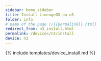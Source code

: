 ```yaml
---
sidebar: home_sidebar
title: Install LineageOS on n3
folder: info
# name of the page (/{{permalink}}.html)
redirect_from: n3_install.html
permalink: /devices/n3/install
device: n3
---
```

{% include templates/device_install.md %}
